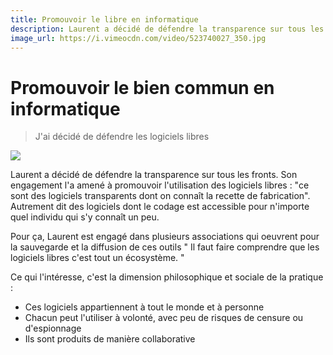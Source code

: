 ```yaml
---
title: Promouvoir le libre en informatique
description: Laurent a décidé de défendre la transparence sur tous les fronts. Son engagement l'a amené à promouvoir l'utilisation des logiciels libres.
image_url: https://i.vimeocdn.com/video/523740027_350.jpg
---
```


# Promouvoir le bien commun en informatique

> J'ai décidé de défendre les logiciels libres

[![](https://i.vimeocdn.com/video/523740027_640.jpg)](https://player.vimeo.com/video/131476637)

Laurent a décidé de défendre la transparence sur tous les fronts. Son engagement l'a amené à promouvoir l'utilisation des logiciels libres : "ce sont des logiciels transparents dont on connaît la recette de fabrication". Autrement dit des logiciels dont le codage est accessible pour n'importe quel individu qui s'y connaît un peu.

Pour ça, Laurent est engagé dans plusieurs associations qui oeuvrent pour la sauvegarde et la diffusion de ces outils " Il faut faire comprendre que les logiciels libres c'est tout un écosystème. "

Ce qui l'intéresse, c'est la dimension philosophique et sociale de la pratique :

* Ces logiciels appartiennent à tout le monde et à personne
* Chacun peut l'utiliser à volonté, avec peu de risques de censure ou d'espionnage
* Ils sont produits de manière collaborative

